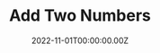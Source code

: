 ---
layout: layouts/dojos.njk
title: Add Two Numbers
level: "Medium"
language: python
link_to_problem: https://leetcode.com/problems/add-two-numbers/description/
link_to_solution: 
date: 2022-11-01T00:00:00.00Z
site: leetcode
tags: https://github.com/fatchild/leetcode_solutions/tree/main/0001_two_sum/python
  - Linked List
  - Math
  - Recursion
---